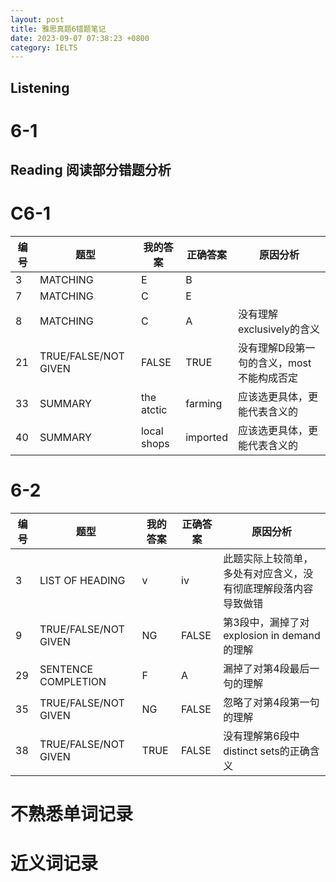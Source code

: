 ```yaml
---
layout: post
title: 雅思真题6错题笔记
date: 2023-09-07 07:38:23 +0800
category: IELTS
---
```


## Listening 
# 6-1

## Reading 阅读部分错题分析
# C6-1

|编号  |          题型     |         我的答案  |     正确答案  | 原因分析 |
|---|---|---|---|---| 
|3    |    MATCHING       |       E       |      B    |   |      
|7    |    MATCHING       |       C       |      E    |   | 
|8    |    MATCHING       |       C       |      A    |   没有理解exclusively的含义 |
|21 | TRUE/FALSE/NOT GIVEN | FALSE    |     TRUE | 没有理解D段第一句的含义，most不能构成否定 |
|33 |  SUMMARY         | the atctic   |       farming    | 应该选更具体，更能代表含义的 |
|40 |   SUMMARY        |  local shops  |       imported  |  应该选更具体，更能代表含义的 |


# 6-2

|编号    |      题型       |   我的答案  |    正确答案  | 原因分析 |
|---|---|---|---|---|
|3    |    LIST OF HEADING  |  v |  iv  | 此题实际上较简单，多处有对应含义，没有彻底理解段落内容导致做错 |
|9    |   TRUE/FALSE/NOT GIVEN  | NG |  FALSE  |   第3段中，漏掉了对explosion in demand的理解 |
|29   |  SENTENCE COMPLETION  | F  | A     | 漏掉了对第4段最后一句的理解 |
|35   |  TRUE/FALSE/NOT GIVEN | NG  | FALSE |  忽略了对第4段第一句的理解 |
|38   |  TRUE/FALSE/NOT GIVEN | TRUE | FALSE |   没有理解第6段中 distinct sets的正确含义 |

# 不熟悉单词记录

# 近义词记录
